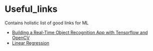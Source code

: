# Useful_links
Contains holistic list of good links for ML
- [Building a Real-Time Object Recognition App with Tensorflow and OpenCV](https://medium.com/towards-data-science/building-a-real-time-object-recognition-app-with-tensorflow-and-opencv-b7a2b4ebdc32)
- [Linear Regression](https://medium.com/@dhwajraj/python-regression-analysis-part-2-gearing-up-863207a625c3)
